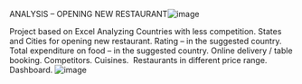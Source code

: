 ANALYSIS – OPENING NEW RESTAURANT![image](https://github.com/Rawatdhiru/Zomoto-analysis-/assets/79134125/86c38f34-48c9-44fb-a33f-0cc7fdd5664a)

Project based on Excel 
Analyzing Countries with less competition.
States and Cities for opening new restaurant.
Rating – in the suggested country. 
Total expenditure on food – in the suggested country.
Online delivery / table booking.
Competitors.
Cuisines. 
Restaurants in different price range.
Dashboard.
![image](https://github.com/Rawatdhiru/Zomoto-analysis-/assets/79134125/b70da0cc-3ce7-4861-b814-fa41cbee55d0)
